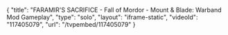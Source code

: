 {
    "title": "FARAMIR'S SACRIFICE - Fall of Mordor - Mount & Blade: Warband Mod Gameplay",
    "type": "solo",
    "layout": "iframe-static",
    "videoId": "117405079",
    "url": "\/tvpembed\/117405079"
}